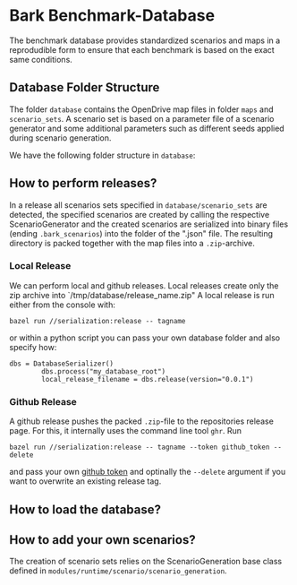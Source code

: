 # Bark Benchmark-Database
The benchmark database provides standardized scenarios and maps in
a reprodudible form to ensure that each benchmark is based on the exact same conditions.


## Database Folder Structure
The folder `database` contains the OpenDrive map files in folder `maps` and `scenario_sets`. A scenario set 
is based on a parameter file of a scenario generator
and some additional parameters such as different seeds applied during scenario generation.

We have the following folder structure in `database`:




## How to perform releases?
In a release all scenarios sets specified in `database/scenario_sets` are detected, the specified scenarios are created by calling 
the respective ScenarioGenerator and the created scenarios are serialized into binary files (ending `.bark_scenarios`) into the folder
of the ".json" file. The resulting directory is packed together with the map files into a `.zip`-archive.

### Local Release
We can perform local and github releases. Local releases create only the zip archive into `/tmp/database/release_name.zip"
A local release is run either from the console with:
```
bazel run //serialization:release -- tagname 
```
or within a python script you can pass your own database folder and also specify how:
```
dbs = DatabaseSerializer()
        dbs.process("my_database_root")
        local_release_filename = dbs.release(version="0.0.1")

```

### Github Release
A github release pushes the packed `.zip`-file to the repositories release page. For this, it internally uses the command line tool `ghr`.
Run 
```
bazel run //serialization:release -- tagname --token github_token --delete
```
and pass your own [github token](https://help.github.com/en/articles/creating-a-personal-access-token-for-the-command-line)
and optinally the `--delete` argument if you want to overwrite an existing release tag.

## How to load the database?



## How to add your own scenarios?
The creation of scenario sets relies on the ScenarioGeneration base class defined in `modules/runtime/scenario/scenario_generation`.
